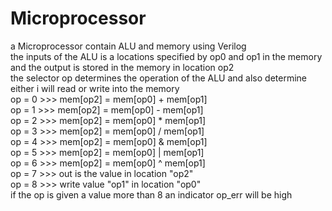 # Microprocessor
a Microprocessor contain ALU and memory using Verilog <br>
the inputs of the ALU is a locations specified by op0 and op1 in the memory and the output is stored in the memory in location op2 <br>
the selector op determines the operation of the ALU and also determine either i will read or write into the memory <br>
op = 0 >>> mem[op2] = mem[op0] + mem[op1] <br>
op = 1 >>>  mem[op2] = mem[op0] - mem[op1] <br>
op = 2 >>>  mem[op2] = mem[op0] * mem[op1] <br>
op = 3 >>>  mem[op2] = mem[op0] / mem[op1] <br>
op = 4 >>>  mem[op2] = mem[op0] & mem[op1] <br>
op = 5 >>>  mem[op2] = mem[op0] | mem[op1] <br>
op = 6 >>>  mem[op2] = mem[op0] ^ mem[op1] <br>
op = 7 >>>  out is the value in location "op2" <br>
op = 8 >>> write value "op1" in location "op0" <br>
if the op is given a value more than 8 an indicator op_err will be high <br> 
